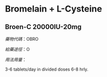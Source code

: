 # Bromelain + L-Cysteine

## Broen-C 20000IU-20mg

*藥物代碼*：OBRO

*給藥途徑*：O

*用法用量*：

3-6 tablets/day in divided doses 6-8 hrly.

